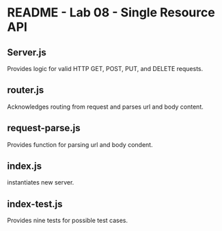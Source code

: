 # README - Lab 08 - Single Resource API

## Server.js

Provides logic for valid HTTP GET, POST, PUT, and DELETE requests.

## router.js

Acknowledges routing from request and parses url and body content.

## request-parse.js

Provides function for parsing url and body condent.

## index.js

instantiates new server.

## index-test.js

Provides nine tests for possible test cases.
